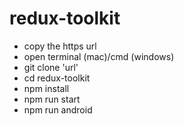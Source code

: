 # redux-toolkit

- copy the https url 
- open terminal (mac)/cmd (windows)
- git clone 'url'
- cd redux-toolkit
- npm install
- npm run start
- npm run android

